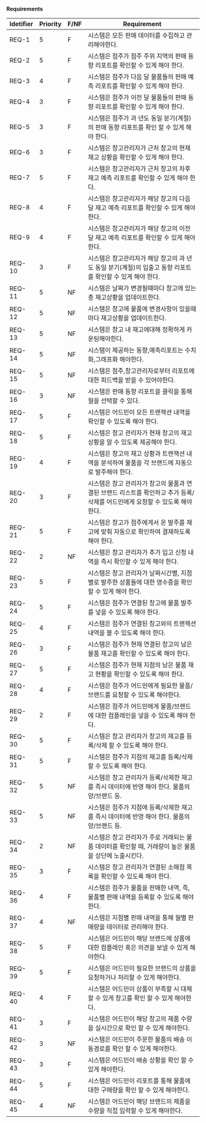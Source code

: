 **Requirements**

| Idetifier | Priority | F/NF | Requirement                                                  |
| --------- | -------- | ---- | ------------------------------------------------------------ |
| REQ-1     | 5        | F    | 시스템은 모든 판매 데이터를 수집하고 관리해야한다. |
| REQ-2     | 5        | F    | 시스템은 점주가 점주 주위 지역의 판매 동향 리포트를 확인할 수 있게 해야 한다. |
| REQ-3     | 4        | F    | 시스템은 점주가 다음 달 물품들의 판매 예측 리포트를 확인할 수 있게 해야 한다. |
| REQ-4     | 3        | F    | 시스템은 점주가 이전 달 물품들의 판매 동향 리포트를 확인할 수 있게 해야 한다. |
| REQ-5     | 3        | F    | 시스템은 점주가 과 년도 동일 분기(계절)의 판매 동향 리포트를 확인 할 수 있게 해야 한다.|
| REQ-6     | 3        | F    | 시스템은 창고관리자가 근처 창고의 현재 재고 상황을 확인할 수 있게 해야 한다. |
| REQ-7     | 5        | F    | 시스템은 창고관리자가 근처 창고의 차후 재고 예측 리포트를 확인할 수 있게 해야 한다. |
| REQ-8     | 4        | F    | 시스템은 창고관리자가 해당 창고의 다음 달 재고 예측 리포트를 확인할 수 있게 해야 한다. |
| REQ-9     | 4        | F    | 시스템은 창고관리자가 해당 창고의 이전 달 재고 예측 리포트를 확인할 수 있게 해야 한다. |
| REQ-10    | 3        | F    | 시스템은 창고관리자가 해당 창고의 과 년도 동일 분기(계절)의 입출고 동향 리포트를 확인할 수 있게 해야 한다. |
| REQ-11    | 5        | NF   | 시스템은 날짜가 변경될때마다 창고에 있는 총 재고상황을 업데이트한다. |
| REQ-12    | 5        | NF   | 시스템은 창고에 물품에 변경사항이 있을때마다 재고상황을 업데이트한다. |
| REQ-13    | 5        | NF   | 시스템은 창고 내 재고에대해 정확하게 카운팅해야한다. |
| REQ-14    | 5        | NF   | 시스템이 제공하는 동향,예측리포트는 수치화,그래프화 해야한다. |
| REQ-15    | 5        | NF   | 시스템은 점주,창고관리자로부터 리포트에 대한 피드백을 받을 수 있어야한다. |
| REQ-16    | 3        | NF   | 시스템은 판매 동향 리포트을 클릭을 통해 월을 선택할 수 있다. |
| REQ-17    | 5        | F    | 시스템은 어드민이 모든 트랜잭션 내역을 확인할 수 있도록 해야 한다. |
| REQ-18    | 5        | F    | 시스템은 창고 관리자가 현재 창고의 재고 상황을 알 수 있도록 제공해야 한다. |
| REQ-19    | 4        | F    | 시스템은 창고의 재고 상황과 트랜잭션 내역을 분석하여 물품을 각 브랜드에 자동으로 발주해야 한다. |
| REQ-20    | 3        | F    | 시스템은 창고 관리자가 창고의 물품과 연결된 브랜드 리스트를 확인하고 추가 등록/삭제를 어드민에게 요청할 수 있도록 해야 한다. |
| REQ-21    | 5        | F    | 시스템은 창고가 점주에게서 온 발주를 재고에 맞춰 자동으로 확인하여 결재하도록 해야 한다. |
| REQ-22    | 2        | NF   | 시스템은 창고 관리자가 추가 입고 신청 내역을 즉시 확인할 수 있게 해야 한다. |
| REQ-23    | 5        | F    | 시스템은 창고 관리자가 날짜시간별, 지점별로 발주한 상품들에 대한 영수증을 확인할 수 있게 해야 한다. |
| REQ-24    | 5        | F    | 시스템은 점주가 연결된 창고에 물품 발주를 넣을 수 있도록 해야 한다. |
| REQ-25    | 4        | F    | 시스템은 점주가 연결된 창고와의 트랜잭션 내역을 볼 수 있도록 해야 한다. |
| REQ-26    | 3        | F   | 시스템은 점주가 현재 연결된 창고의 남은 물품 재고를 확인할 수 있도록 해야 한다. |
| REQ-27    | 5        | F    | 시스템은 점주가 현재 지점의 남은 물품 재고 현황을 확인할 수 있도록 해야 한다. |
| REQ-28    | 4        | F    | 시스템은 점주가 어드민에게 필요한 물품/브랜드를 요청할 수 있도록 해야한다. |
| REQ-29    | 2        | F    | 시스템은 점주가 어드민에게 물품/브랜드에 대한 컴플레인을 넣을 수 있도록 해야 한다. |
| REQ-30    | 5        | F    | 시스템은 창고 관리자가 창고의 재고를 등록/삭제 할 수 있도록 해야 한다. |
| REQ-31    | 5        | F    | 시스템은 점주가 지점의 재고를 등록/삭제 할 수 있도록 해야 한다.  |
| REQ-32    | 5        | NF    | 시스템은 창고 관리자가 등록/삭제한 재고를 즉시 데이터에 반영 해야 한다. 물품의 양/브랜드 등. |
| REQ-33    | 5        | NF    | 시스템은 점주가 지점에 등록/삭제한 재고를 즉시 데이터에 반영 해야 한다. 물품의 양/브랜드 등. |
| REQ-34    | 2        | NF   | 시스템은 창고 관리자가 주로 거래되는 물품 데이터를 확인할 때, 거래량이 높은 물품을 상단에 노출시킨다.  |
| REQ-35    | 3        | F    | 시스템은 창고 관리자가 연결된 소매점 목록을 확인할 수 있도록 해야 한다.   |
| REQ-36    | 4        | F    | 시스템은 점주가 물품을 판매한 내역, 즉, 물품별 판매 내역을 등록할 수 있도록 해야한다.  |
| REQ-37    | 4        | NF   | 시스템은 지점별 판매 내역을 통해 월별 판매량을 데이터로 관리해야 한다.  |
| REQ-38    | 5        | F    | 시스템은 어드민이 해당 브랜드에 상품에 대한 컴플레인 혹은 의견을 보낼 수 있게 해야한다.  |
| REQ-39     | 5        | F   | 시스템은 어드민이 필요한 브랜드의 상품을 요청하거나 처리할 수 있게 해야한다. |
| REQ-40     | 4        | F    | 시스템은 어드민이 상품이 부족할 시 대체할 수 있게 창고를 확인 할 수 있게 해야한다. |
| REQ-41     | 3        | F   | 시스템은 어드민이 해당 창고의 제품 수량을 실시간으로 확인 할 수 있게 해야한다. |
| REQ-42     | 3        | NF   | 시스템은 어드민이 주문한 물품의 배송 이동경로를 확인 할 수 있게 해야한다. |
| REQ-43     | 3        | F   | 시스템은 어드민이 배송 상황을 확인 할 수 있게 해야한다. |
| REQ-44     | 5        | F    | 시스템은 어드민이 리포트를 통해 물품에 대한 구매량을 확인 할 수 있게 해야한다. |
| REQ-45     | 4        | NF    | 시스템은 어드민이 해당 브랜드의 제품을 수량을 직접 입력할 수 있게 해야한다. |
